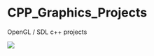# CPP_Graphics_Projects
OpenGL / SDL c++ projects

![](https://media.giphy.com/media/kDI3PU7MZjiKaRwK54/giphy.gif)
